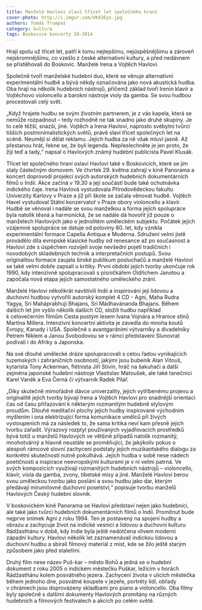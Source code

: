 ```yaml
---
title: Manželé Havlovi slaví třicet let společného hraní
cover-photo: http://i.imgur.com/VKdJEys.jpg
authors: Tomáš Trumpeš
category: kultura
tags: Boskovice koncerty 20-2014
---
```


Hrají spolu už třicet let, patří k tomu nejlepšímu, nejúspěšnějšímu a zároveň nejskromnějšímu, co vzešlo z české alternativní kultury, a před nedávnem se přistěhovali do Boskovic. Manželé Irena a Vojtěch Havlovi.

Společně tvoří manželské hudební duo, které se věnuje alternativní experimentální hudbě a bývá někdy označována jako nová akustická hudba. Oba hrají na několik hudebních nástrojů, přičemž základ tvoří Irenin klavír a Vojtěchovo violoncello a barokní nástroje violy da gamba. Se svou hudbou procestovali celý svět. 

„Když hrajete hudbu se svým životním partnerem, je z vás kapela, která se nemůže rozpadnout – tedy rozhodně ne tak snadno jako druhé skupiny. Je to celé těžší, snazší, jiné. Vojtěch a Irena Havlovi, naprosto svébytní tvůrci tišších postminimalistických světů, právě slaví třicet společných let na scéně. Neumějí si dělat reklamu. Jejich hudba za ně však mluví jasně. Až přestanou hrát, řekne se, že byli legenda. Nepřeslechněte je jen proto, že žijí teď a tady,“ napsal o Havlových známý hudební publicista Pavel Klusák.

Třicet let společného hraní oslaví Havlovi také v Boskovicích, které se jim staly částečným domovem. Ve čtvrtek 29. května zahrají v kině Panorama a koncert doprovodí projekcí svých autorských hudebních dokumentárních filmů o Indii. Akce začíná v 19.30 a její součástí bude také ochutnávka indického čaje.
Irena Havlová vystudovala Přírodovědeckou fakultu Univerzity Karlovy v Praze a již při škole se začala věnovat hudbě. Vojtěch Havel vystudoval Státní konzervatoř v Praze obory violoncello a klavír. Hudbě se věnoval i nadále se svou manželkou a forma jejich spolupráce byla natolik těsná a harmonická, že se nadále dá hovořit již pouze o manželech Havlových jako o jednolitém uměleckém subjektu. Počátek jejich vzájemné spolupráce se datuje od poloviny 80. let, kdy vznikla experimentální formace Capella Antiqua e Moderna. Sdružení velmi jistě provádělo díla evropské klasické hudby od renesance až po současnost a Havlovi zde s úspěchem rozvíjeli svoje nevšední pojetí tradičních i novodobých skladebných technik a interpretačních postupů. Svou originalitou formace zaujala široké publikum posluchačů a manželé Havlovi se také velmi dobře zapsali u kritiky. První období jejich tvorby ukončuje rok 1990, kdy intenzivně spolupracovali s písničkářem Oldřichem Janotou a započala nová etapa jejich samostatného uměleckého zrání.

Manželé Havlovi několikrát navštívili Indii a inspirováni její lidovou a duchovní hudbou vytvořili autorský komplet 4 CD - Agni, Maha Rudra Yagya, Sri Maháprabhuji Bhajans, Sri Mádhavánanda Bhajans. Během dalších let jim vyšlo několik dalších CD, složili hudbu například k celovečerním filmům Cesta pustým lesem Ivana Vojnára a Hranice stínů Martina Millera. Intenzivní koncertní aktivita je zavedla do mnoha koutů Evropy, Kanady i USA. Společně s avantgardními výtvarníky a divadelníky Petrem Niklem a Janou Svobodovou se v rámci představení Slunovrat podívali i do Afriky a Japonska.

Na své dlouhé umělecké dráze spolupracovali s celou řadou vynikajících tuzemských i zahraničních osobností, jakými jsou bubeník Alan Vitouš, kytarista Tony Ackerman, flétnista Jiří Stivín, hráč na šakuhači a další zejména japonské hudební nástroje Vlastislav Matoušek, ale také tanečníci Karel Vaněk a Eva Černá či výtvarník Radek Pilař. 

„Díky skutečně mimořádné dávce univerzality, jejich vytříbenému projevu a originalitě jejich tvorby bývají Irena a Vojtěch Havlovi pro snadnější orientaci čas od času přiřazováni k některým rozmanitým hudebně stylovým proudům. Dlouhé meditační plochy jejich hudby inspirované východním myšlením i ona elektrizující forma komunikace umělců při živých vystoupeních má za následek to, že sama kritika neví kam přesně jejich tvorbu zařadit. Výrazový rozptyl používaných vyjadřovacích prostředků bývá totiž u manželů Havlových ve většině případů natolik rozmanitý, mnohotvárný a hlavně neustále se proměňující, že jakýkoliv pokus o alespoň rámcové slovní zachycení podstaty jejich muzikantského dialogu za konkrétní skutečností nutně pokulhává. Jejich hudba v sobě nese nádech poetičnosti a inspirace neevropskými kulturami je v ní velmi patrná. Ve svých kompozicích využívají rozmanitých hudebních nástrojů – violoncello, klavír, viola da gamba, zvony, tibetské mísy a jiné. Manželé Havlovi berou svou uměleckou tvorbu jako poslání a svou hudbu jako dar, kterým předávají mírumilovné duchovní poselství,“ popisuje tvorbu manželů Havlových Český hudební slovník.

V boskovickém kině Panorama se Havlovi představí nejen jako hudebníci, ale také jako tvůrci hudebních dokumentárních filmů o Indii. Promítnut bude nejprve snímek Agni z roku 1994. Ten je postavený na spojení hudby a obrazu a zachycuje život na indické vesnici a lidovou a duchovní kulturu Rádžasthánu v době, kdy Indie byla ještě nedotčena vlivem moderní západní kultury. Havlovi několik let zaznamenávali indickou lidovou a duchovní hudbu a sbírali filmový materiál z míst, kde se žilo ještě starým způsobem jako před staletími.

Druhý film nese název Puš-kar – město Bohů a jedná se o hudební dokument z roku 2005 o indickém městečku Puškar, ležícím v horách Rádžasthánu kolem posvátného jezera. Zachycení života v ulicích městečka během jednoho dne, posvátné koupele v jezeře, portréty lidí, obřady v chrámech jsou doprovázeny skladbami pro piano a violoncello. Oba filmy byly společně s dalšími dokumenty Havlových promítány na různých hudebních a filmových festivalech a akcích po celém světě.